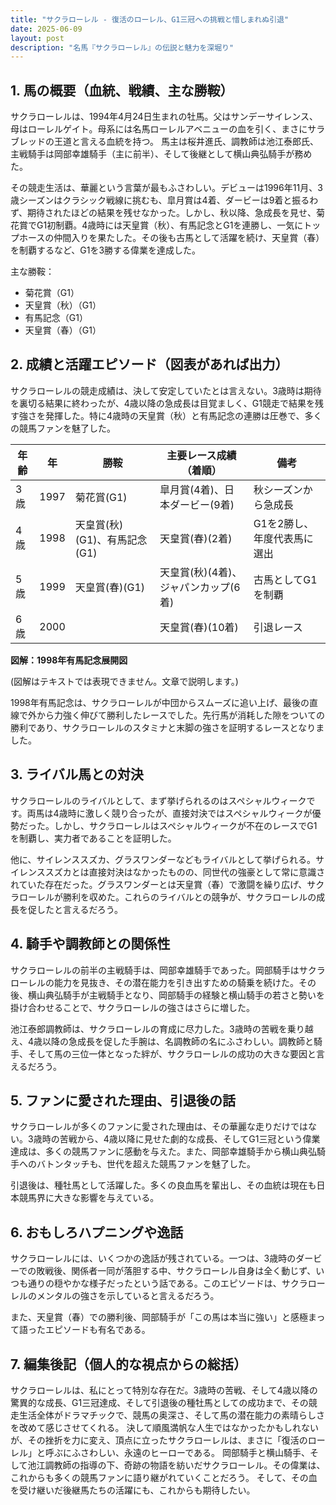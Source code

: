 ```yaml
---
title: "サクラローレル - 復活のローレル、G1三冠への挑戦と惜しまれぬ引退"
date: 2025-06-09
layout: post
description: "名馬『サクラローレル』の伝説と魅力を深堀り"
---
```


## 1. 馬の概要（血統、戦績、主な勝鞍）

サクラローレルは、1994年4月24日生まれの牡馬。父はサンデーサイレンス、母はローレルゲイト。母系には名馬ローレルアベニューの血を引く、まさにサラブレッドの王道と言える血統を持つ。  馬主は桜井進氏、調教師は池江泰郎氏、主戦騎手は岡部幸雄騎手（主に前半）、そして後継として横山典弘騎手が務めた。

その競走生活は、華麗という言葉が最もふさわしい。デビューは1996年11月、3歳シーズンはクラシック戦線に挑むも、皐月賞は4着、ダービーは9着と振るわず、期待されたほどの結果を残せなかった。しかし、秋以降、急成長を見せ、菊花賞でG1初制覇。4歳時には天皇賞（秋）、有馬記念とG1を連勝し、一気にトップホースの仲間入りを果たした。その後も古馬として活躍を続け、天皇賞（春）を制覇するなど、G1を3勝する偉業を達成した。

主な勝鞍：

* 菊花賞（G1）
* 天皇賞（秋）（G1）
* 有馬記念（G1）
* 天皇賞（春）（G1）


## 2. 成績と活躍エピソード（図表があれば出力）

サクラローレルの競走成績は、決して安定していたとは言えない。3歳時は期待を裏切る結果に終わったが、4歳以降の急成長は目覚ましく、G1競走で結果を残す強さを発揮した。特に4歳時の天皇賞（秋）と有馬記念の連勝は圧巻で、多くの競馬ファンを魅了した。

| 年齢 | 年 | 勝鞍 | 主要レース成績（着順） | 備考 |
|---|---|---|---|---|
| 3歳 | 1997 | 菊花賞(G1) | 皐月賞(4着)、日本ダービー(9着) | 秋シーズンから急成長 |
| 4歳 | 1998 | 天皇賞(秋)(G1)、有馬記念(G1) |  天皇賞(春)(2着) |  G1を2勝し、年度代表馬に選出 |
| 5歳 | 1999 | 天皇賞(春)(G1) |  天皇賞(秋)(4着)、ジャパンカップ(6着) |  古馬としてG1を制覇 |
| 6歳 | 2000 |  |  天皇賞(春)(10着) |  引退レース |


**図解：1998年有馬記念展開図**

(図解はテキストでは表現できません。文章で説明します。)

1998年有馬記念は、サクラローレルが中団からスムーズに追い上げ、最後の直線で外から力強く伸びて勝利したレースでした。先行馬が消耗した隙をついての勝利であり、サクラローレルのスタミナと末脚の強さを証明するレースとなりました。


## 3. ライバル馬との対決

サクラローレルのライバルとして、まず挙げられるのはスペシャルウィークです。両馬は4歳時に激しく競り合ったが、直接対決ではスペシャルウィークが優勢だった。しかし、サクラローレルはスペシャルウィークが不在のレースでG1を制覇し、実力者であることを証明した。

他に、サイレンススズカ、グラスワンダーなどもライバルとして挙げられる。サイレンススズカとは直接対決はなかったものの、同世代の強豪として常に意識されていた存在だった。グラスワンダーとは天皇賞（春）で激闘を繰り広げ、サクラローレルが勝利を収めた。これらのライバルとの競争が、サクラローレルの成長を促したと言えるだろう。


## 4. 騎手や調教師との関係性

サクラローレルの前半の主戦騎手は、岡部幸雄騎手であった。岡部騎手はサクラローレルの能力を見抜き、その潜在能力を引き出すための騎乗を続けた。その後、横山典弘騎手が主戦騎手となり、岡部騎手の経験と横山騎手の若さと勢いを掛け合わせることで、サクラローレルの強さはさらに増した。

池江泰郎調教師は、サクラローレルの育成に尽力した。3歳時の苦戦を乗り越え、4歳以降の急成長を促した手腕は、名調教師の名にふさわしい。調教師と騎手、そして馬の三位一体となった絆が、サクラローレルの成功の大きな要因と言えるだろう。


## 5. ファンに愛された理由、引退後の話

サクラローレルが多くのファンに愛された理由は、その華麗な走りだけではない。3歳時の苦戦から、4歳以降に見せた劇的な成長、そしてG1三冠という偉業達成は、多くの競馬ファンに感動を与えた。また、岡部幸雄騎手から横山典弘騎手へのバトンタッチも、世代を超えた競馬ファンを魅了した。

引退後は、種牡馬として活躍した。多くの良血馬を輩出し、その血統は現在も日本競馬界に大きな影響を与えている。


## 6. おもしろハプニングや逸話

サクラローレルには、いくつかの逸話が残されている。一つは、3歳時のダービーでの敗戦後、関係者一同が落胆する中、サクラローレル自身は全く動じず、いつも通りの穏やかな様子だったという話である。このエピソードは、サクラローレルのメンタルの強さを示していると言えるだろう。

また、天皇賞（春）での勝利後、岡部騎手が「この馬は本当に強い」と感極まって語ったエピソードも有名である。


## 7. 編集後記（個人的な視点からの総括）

サクラローレルは、私にとって特別な存在だ。3歳時の苦戦、そして4歳以降の驚異的な成長、G1三冠達成、そして引退後の種牡馬としての成功まで、その競走生活全体がドラマチックで、競馬の奥深さ、そして馬の潜在能力の素晴らしさを改めて感じさせてくれる。  決して順風満帆な人生ではなかったかもしれないが、その挫折を力に変え、頂点に立ったサクラローレルは、まさに「復活のローレル」と呼ぶにふさわしい、永遠のヒーローである。  岡部騎手と横山騎手、そして池江調教師の指導の下、奇跡の物語を紡いだサクラローレル。その偉業は、これからも多くの競馬ファンに語り継がれていくことだろう。  そして、その血を受け継いだ後継馬たちの活躍にも、これからも期待したい。
